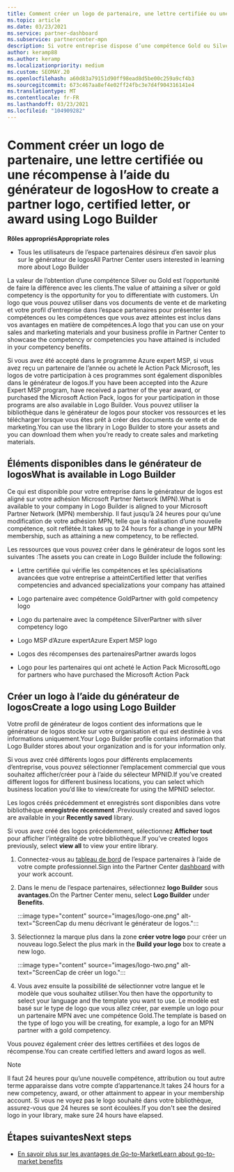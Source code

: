 ```yaml
---
title: Comment créer un logo de partenaire, une lettre certifiée ou une récompense à l’aide du générateur de logos
ms.topic: article
ms.date: 03/23/2021
ms.service: partner-dashboard
ms.subservice: partnercenter-mpn
description: Si votre entreprise dispose d’une compétence Gold ou Silver, générez un logo personnalisé pour votre entreprise ou demandez une lettre de vérification certifiée personnalisée à l’aide de l’outil logo Builder de l’espace partenaires.
author: keramp88
ms.author: keramp
ms.localizationpriority: medium
ms.custom: SEOMAY.20
ms.openlocfilehash: a60d83a79151d90ff98ead8d5be00c259a9cf4b3
ms.sourcegitcommit: 673c467aa8ef4e02ff24fbc3e7d4f904316141e4
ms.translationtype: MT
ms.contentlocale: fr-FR
ms.lasthandoff: 03/23/2021
ms.locfileid: "104909282"
---
```

# <a name="how-to-create-a-partner-logo-certified-letter-or-award-using-logo-builder"></a><span data-ttu-id="b148b-103">Comment créer un logo de partenaire, une lettre certifiée ou une récompense à l’aide du générateur de logos</span><span class="sxs-lookup"><span data-stu-id="b148b-103">How to create a partner logo, certified letter, or award using Logo Builder</span></span>

<span data-ttu-id="b148b-104">**Rôles appropriés**</span><span class="sxs-lookup"><span data-stu-id="b148b-104">**Appropriate roles**</span></span>

- <span data-ttu-id="b148b-105">Tous les utilisateurs de l’espace partenaires désireux d’en savoir plus sur le générateur de logos</span><span class="sxs-lookup"><span data-stu-id="b148b-105">All Partner Center users interested in learning more about Logo Builder</span></span>

<span data-ttu-id="b148b-106">La valeur de l’obtention d’une compétence Silver ou Gold est l’opportunité de faire la différence avec les clients.</span><span class="sxs-lookup"><span data-stu-id="b148b-106">The value of attaining a silver or gold competency is the opportunity for you to differentiate with customers.</span></span> <span data-ttu-id="b148b-107">Un logo que vous pouvez utiliser dans vos documents de vente et de marketing et votre profil d’entreprise dans l’espace partenaires pour présenter les compétences ou les compétences que vous avez atteintes est inclus dans vos avantages en matière de compétences.</span><span class="sxs-lookup"><span data-stu-id="b148b-107">A logo that you can use on your sales and marketing materials and your business profile in Partner Center to showcase the competency or competencies you have attained is included in your competency benefits.</span></span> 

<span data-ttu-id="b148b-108">Si vous avez été accepté dans le programme Azure expert MSP, si vous avez reçu un partenaire de l’année ou acheté le Action Pack Microsoft, les logos de votre participation à ces programmes sont également disponibles dans le générateur de logos.</span><span class="sxs-lookup"><span data-stu-id="b148b-108">If you have been accepted into the Azure Expert MSP program, have received a partner of the year award, or purchased the Microsoft Action Pack, logos for your participation in those programs are also available in Logo Builder.</span></span> <span data-ttu-id="b148b-109">Vous pouvez utiliser la bibliothèque dans le générateur de logos pour stocker vos ressources et les télécharger lorsque vous êtes prêt à créer des documents de vente et de marketing.</span><span class="sxs-lookup"><span data-stu-id="b148b-109">You can use the library in Logo Builder to store your assets and you can download them when you’re ready to create sales and marketing materials.</span></span> 

## <a name="what-is-available-in-logo-builder"></a><span data-ttu-id="b148b-110">Éléments disponibles dans le générateur de logos</span><span class="sxs-lookup"><span data-stu-id="b148b-110">What is available in Logo Builder</span></span>

<span data-ttu-id="b148b-111">Ce qui est disponible pour votre entreprise dans le générateur de logos est aligné sur votre adhésion Microsoft Partner Network (MPN).</span><span class="sxs-lookup"><span data-stu-id="b148b-111">What is available to your company in Logo Builder is aligned to your Microsoft Partner Network (MPN) membership.</span></span> <span data-ttu-id="b148b-112">Il faut jusqu’à 24 heures pour qu’une modification de votre adhésion MPN, telle que la réalisation d’une nouvelle compétence, soit reflétée.</span><span class="sxs-lookup"><span data-stu-id="b148b-112">It takes up to 24 hours for a change in your MPN membership, such as attaining a new competency, to be reflected.</span></span>  

<span data-ttu-id="b148b-113">Les ressources que vous pouvez créer dans le générateur de logos sont les suivantes :</span><span class="sxs-lookup"><span data-stu-id="b148b-113">The assets you can create in Logo Builder include the following:</span></span>

- <span data-ttu-id="b148b-114">Lettre certifiée qui vérifie les compétences et les spécialisations avancées que votre entreprise a atteint</span><span class="sxs-lookup"><span data-stu-id="b148b-114">Certified letter that verifies competencies and advanced specializations your company has attained</span></span>

- <span data-ttu-id="b148b-115">Logo partenaire avec compétence Gold</span><span class="sxs-lookup"><span data-stu-id="b148b-115">Partner with gold competency logo</span></span>

- <span data-ttu-id="b148b-116">Logo du partenaire avec la compétence Silver</span><span class="sxs-lookup"><span data-stu-id="b148b-116">Partner with silver competency logo</span></span>

- <span data-ttu-id="b148b-117">Logo MSP d’Azure expert</span><span class="sxs-lookup"><span data-stu-id="b148b-117">Azure Expert MSP logo</span></span>

- <span data-ttu-id="b148b-118">Logos des récompenses des partenaires</span><span class="sxs-lookup"><span data-stu-id="b148b-118">Partner awards logos</span></span>

- <span data-ttu-id="b148b-119">Logo pour les partenaires qui ont acheté le Action Pack Microsoft</span><span class="sxs-lookup"><span data-stu-id="b148b-119">Logo for partners who have purchased the Microsoft Action Pack</span></span>

## <a name="create-a-logo-using-logo-builder"></a><span data-ttu-id="b148b-120">Créer un logo à l’aide du générateur de logos</span><span class="sxs-lookup"><span data-stu-id="b148b-120">Create a logo using Logo Builder</span></span>

<span data-ttu-id="b148b-121">Votre profil de générateur de logos contient des informations que le générateur de logos stocke sur votre organisation et qui est destinée à vos informations uniquement.</span><span class="sxs-lookup"><span data-stu-id="b148b-121">Your Logo Builder profile contains information that Logo Builder stores about your organization and is for your information only.</span></span>

<span data-ttu-id="b148b-122">Si vous avez créé différents logos pour différents emplacements d’entreprise, vous pouvez sélectionner l’emplacement commercial que vous souhaitez afficher/créer pour à l’aide du sélecteur MPNID.</span><span class="sxs-lookup"><span data-stu-id="b148b-122">If you’ve created different logos for different business locations, you can select which business location you’d like to view/create for using the MPNID selector.</span></span>

<span data-ttu-id="b148b-123">Les logos créés précédemment et enregistrés sont disponibles dans votre bibliothèque **enregistrée récemment** .</span><span class="sxs-lookup"><span data-stu-id="b148b-123">Previously created and saved logos are available in your **Recently saved** library.</span></span>

<span data-ttu-id="b148b-124">Si vous avez créé des logos précédemment, sélectionnez **Afficher tout** pour afficher l’intégralité de votre bibliothèque.</span><span class="sxs-lookup"><span data-stu-id="b148b-124">If you’ve created logos previously, select **view all** to view your entire library.</span></span>

1. <span data-ttu-id="b148b-125">Connectez-vous au [tableau de bord](https://partner.microsoft.com/dashboard) de l’espace partenaires à l’aide de votre compte professionnel.</span><span class="sxs-lookup"><span data-stu-id="b148b-125">Sign into the Partner Center [dashboard](https://partner.microsoft.com/dashboard) with your work account.</span></span>

1. <span data-ttu-id="b148b-126">Dans le menu de l’espace partenaires, sélectionnez **logo Builder** sous **avantages**.</span><span class="sxs-lookup"><span data-stu-id="b148b-126">On the Partner Center menu, select **Logo Builder** under **Benefits**.</span></span>
 
   :::image type="content" source="images/logo-one.png" alt-text="ScreenCap du menu décrivant le générateur de logos.":::

3. <span data-ttu-id="b148b-128">Sélectionnez la marque plus dans la zone **créer votre logo** pour créer un nouveau logo.</span><span class="sxs-lookup"><span data-stu-id="b148b-128">Select the plus mark in the **Build your logo** box to create a new logo.</span></span>

   :::image type="content" source="images/logo-two.png" alt-text="ScreenCap de créer un logo.":::

4. <span data-ttu-id="b148b-130">Vous avez ensuite la possibilité de sélectionner votre langue et le modèle que vous souhaitez utiliser.</span><span class="sxs-lookup"><span data-stu-id="b148b-130">You then have the opportunity to select your language and the template you want to use.</span></span> <span data-ttu-id="b148b-131">Le modèle est basé sur le type de logo que vous allez créer, par exemple un logo pour un partenaire MPN avec une compétence Gold.</span><span class="sxs-lookup"><span data-stu-id="b148b-131">The template is based on the type of logo you will be creating, for example, a logo for an MPN partner with a  gold competency.</span></span>

<span data-ttu-id="b148b-132">Vous pouvez également créer des lettres certifiées et des logos de récompense.</span><span class="sxs-lookup"><span data-stu-id="b148b-132">You can create certified letters and award logos as well.</span></span>

>[!NOTE]
><span data-ttu-id="b148b-133">Il faut 24 heures pour qu’une nouvelle compétence, attribution ou tout autre terme apparaisse dans votre compte d’appartenance.</span><span class="sxs-lookup"><span data-stu-id="b148b-133">It takes 24 hours for a new competency, award, or other attainment to appear in your membership account.</span></span> <span data-ttu-id="b148b-134">Si vous ne voyez pas le logo souhaité dans votre bibliothèque, assurez-vous que 24 heures se sont écoulées.</span><span class="sxs-lookup"><span data-stu-id="b148b-134">If you don't see the desired logo in your library, make sure 24 hours have elapsed.</span></span>

## <a name="next-steps"></a><span data-ttu-id="b148b-135">Étapes suivantes</span><span class="sxs-lookup"><span data-stu-id="b148b-135">Next steps</span></span>

- [<span data-ttu-id="b148b-136">En savoir plus sur les avantages de Go-to-Market</span><span class="sxs-lookup"><span data-stu-id="b148b-136">Learn about go-to-market benefits</span></span>](mpn-learn-about-go-to-market-benefits.md)
